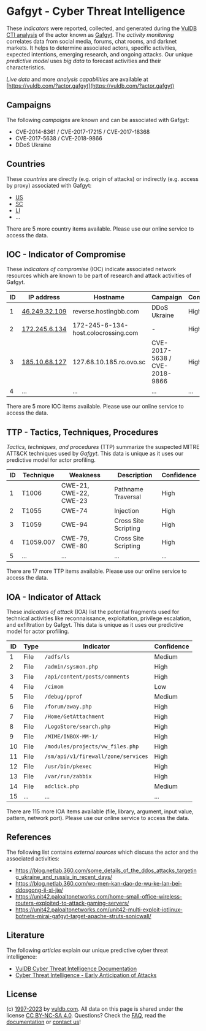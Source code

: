 # Gafgyt - Cyber Threat Intelligence

These _indicators_ were reported, collected, and generated during the [VulDB CTI analysis](https://vuldb.com/?kb.cti) of the actor known as [Gafgyt](https://vuldb.com/?actor.gafgyt). The _activity monitoring_ correlates data from social media, forums, chat rooms, and darknet markets. It helps to determine associated actors, specific activities, expected intentions, emerging research, and ongoing attacks. Our unique _predictive model_ uses _big data_ to forecast activities and their characteristics.

_Live data_ and more _analysis capabilities_ are available at [https://vuldb.com/?actor.gafgyt](https://vuldb.com/?actor.gafgyt)

## Campaigns

The following _campaigns_ are known and can be associated with Gafgyt:

* CVE-2014-8361 / CVE-2017-17215 / CVE-2017-18368
* CVE-2017-5638 / CVE-2018-9866
* DDoS Ukraine

## Countries

These _countries_ are directly (e.g. origin of attacks) or indirectly (e.g. access by proxy) associated with Gafgyt:

* [US](https://vuldb.com/?country.us)
* [SC](https://vuldb.com/?country.sc)
* [LI](https://vuldb.com/?country.li)
* ...

There are 5 more country items available. Please use our online service to access the data.

## IOC - Indicator of Compromise

These _indicators of compromise_ (IOC) indicate associated network resources which are known to be part of research and attack activities of Gafgyt.

ID | IP address | Hostname | Campaign | Confidence
-- | ---------- | -------- | -------- | ----------
1 | [46.249.32.109](https://vuldb.com/?ip.46.249.32.109) | reverse.hostingbb.com | DDoS Ukraine | High
2 | [172.245.6.134](https://vuldb.com/?ip.172.245.6.134) | 172-245-6-134-host.colocrossing.com | - | High
3 | [185.10.68.127](https://vuldb.com/?ip.185.10.68.127) | 127.68.10.185.ro.ovo.sc | CVE-2017-5638 / CVE-2018-9866 | High
4 | ... | ... | ... | ...

There are 5 more IOC items available. Please use our online service to access the data.

## TTP - Tactics, Techniques, Procedures

_Tactics, techniques, and procedures_ (TTP) summarize the suspected MITRE ATT&CK techniques used by _Gafgyt_. This data is unique as it uses our predictive model for actor profiling.

ID | Technique | Weakness | Description | Confidence
-- | --------- | -------- | ----------- | ----------
1 | T1006 | CWE-21, CWE-22, CWE-23 | Pathname Traversal | High
2 | T1055 | CWE-74 | Injection | High
3 | T1059 | CWE-94 | Cross Site Scripting | High
4 | T1059.007 | CWE-79, CWE-80 | Cross Site Scripting | High
5 | ... | ... | ... | ...

There are 17 more TTP items available. Please use our online service to access the data.

## IOA - Indicator of Attack

These _indicators of attack_ (IOA) list the potential fragments used for technical activities like reconnaissance, exploitation, privilege escalation, and exfiltration by Gafgyt. This data is unique as it uses our predictive model for actor profiling.

ID | Type | Indicator | Confidence
-- | ---- | --------- | ----------
1 | File | `/adfs/ls` | Medium
2 | File | `/admin/sysmon.php` | High
3 | File | `/api/content/posts/comments` | High
4 | File | `/cimom` | Low
5 | File | `/debug/pprof` | Medium
6 | File | `/forum/away.php` | High
7 | File | `/Home/GetAttachment` | High
8 | File | `/LogoStore/search.php` | High
9 | File | `/MIME/INBOX-MM-1/` | High
10 | File | `/modules/projects/vw_files.php` | High
11 | File | `/sm/api/v1/firewall/zone/services` | High
12 | File | `/usr/bin/pkexec` | High
13 | File | `/var/run/zabbix` | High
14 | File | `adclick.php` | Medium
15 | ... | ... | ...

There are 115 more IOA items available (file, library, argument, input value, pattern, network port). Please use our online service to access the data.

## References

The following list contains _external sources_ which discuss the actor and the associated activities:

* https://blog.netlab.360.com/some_details_of_the_ddos_attacks_targeting_ukraine_and_russia_in_recent_days/
* https://blog.netlab.360.com/wo-men-kan-dao-de-wu-ke-lan-bei-ddosgong-ji-xi-jie/
* https://unit42.paloaltonetworks.com/home-small-office-wireless-routers-exploited-to-attack-gaming-servers/
* https://unit42.paloaltonetworks.com/unit42-multi-exploit-iotlinux-botnets-mirai-gafgyt-target-apache-struts-sonicwall/

## Literature

The following _articles_ explain our unique predictive cyber threat intelligence:

* [VulDB Cyber Threat Intelligence Documentation](https://vuldb.com/?kb.cti)
* [Cyber Threat Intelligence - Early Anticipation of Attacks](https://www.scip.ch/en/?labs.20201022)

## License

(c) [1997-2023](https://vuldb.com/?kb.changelog) by [vuldb.com](https://vuldb.com/?kb.about). All data on this page is shared under the license [CC BY-NC-SA 4.0](https://creativecommons.org/licenses/by-nc-sa/4.0/). Questions? Check the [FAQ](https://vuldb.com/?kb.faq), read the [documentation](https://vuldb.com/?kb) or [contact us](https://vuldb.com/?contact)!
